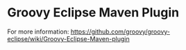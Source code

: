 # Groovy Eclipse Maven Plugin
For more information: https://github.com/groovy/groovy-eclipse/wiki/Groovy-Eclipse-Maven-plugin